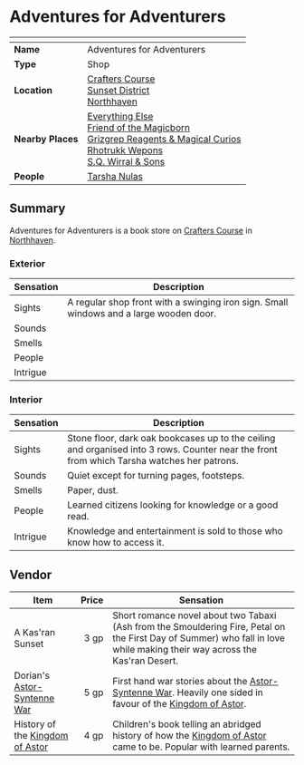 # Adventures for Adventurers

| []() | |
| --- | --- |
| **Name** | Adventures for Adventurers |
| **Type** | Shop |
| **Location** | [Crafters Course](../../settlements/streets/crafters-course.md)<br>[Sunset District](../../settlements/districts/sunset-district.md)<br>[Northhaven](../../settlements/cities/northhaven.md) |
| **Nearby Places** | [Everything Else](everything-else.md)<br>[Friend of the Magicborn](friend-of-the-magicborn.md)<br>[Grizgrep Reagents & Magical Curios](grizgrep-reagents-and-magical-curios.md)<br>[Rhotrukk Wepons](rhotrukk-wepons.md)<br>[S.Q. Wirral & Sons](sq-wirral-and-son.md) |
| **People** | [Tarsha Nulas](../../../characters/tarsha-nulas.md) |

## Summary

Adventures for Adventurers is a book store on [Crafters Course](../../settlements/streets/crafters-course.md) in [Northhaven](../../settlements/cities/northhaven.md).

### Exterior

| Sensation | Description |
| ---- | --- |
| Sights | A regular shop front with a swinging iron sign. Small windows and a large wooden door. |
| Sounds | |
| Smells | |
| People | |
| Intrigue | |

### Interior

| Sensation | Description |
| ---- | --- |
| Sights | Stone floor, dark oak bookcases up to the ceiling and organised into 3 rows. Counter near the front from which Tarsha watches her patrons. |
| Sounds | Quiet except for turning pages, footsteps. |
| Smells | Paper, dust. |
| People | Learned citizens looking for knowledge or a good read. |
| Intrigue | Knowledge and entertainment is sold to those who know how to access it. |

## Vendor

| Item | Price | Sensation |
| --- | ---:| --- |
| A Kas'ran Sunset | 3 gp | Short romance novel about two Tabaxi (Ash from the Smouldering Fire, Petal on the First Day of Summer) who fall in love while making their way across the Kas'ran Desert. |
| Dorian's [Astor-Syntenne War](../../../history/events/astor-syntenne-war.md) | 5 gp | First hand war stories about the [Astor-Syntenne War](../../../history/events/astor-syntenne-war.md). Heavily one sided in favour of the [Kingdom of Astor](../../../civilisations/kingdom-of-astor/kingdom-of-astor.md). |
| History of the [Kingdom of Astor](../../../civilisations/kingdom-of-astor/kingdom-of-astor.md) | 4 gp | Children's book telling an abridged history of how the [Kingdom of Astor](../../../civilisations/kingdom-of-astor/kingdom-of-astor.md) came to be. Popular with learned parents. |
